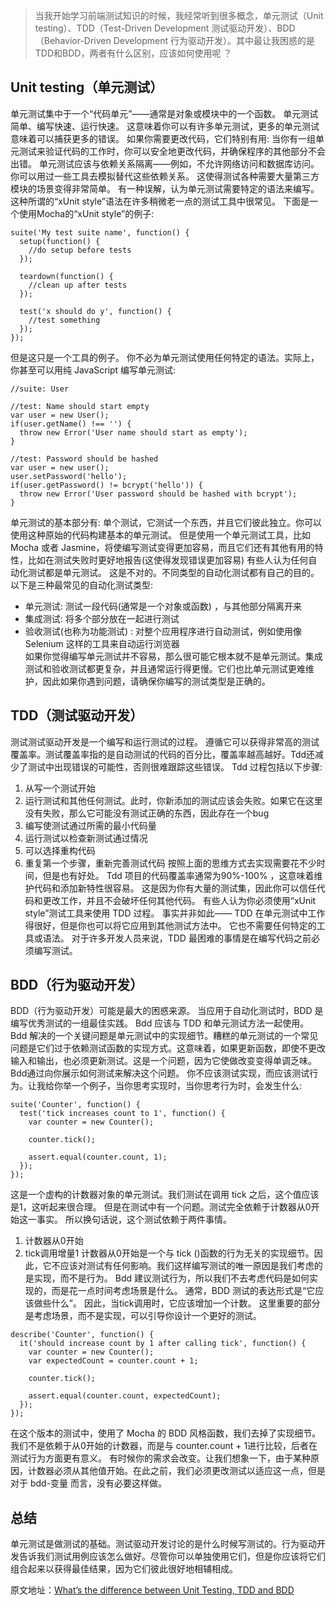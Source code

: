 > 当我开始学习前端测试知识的时候，我经常听到很多概念，单元测试（Unit testing）、TDD（Test-Driven Development 测试驱动开发）、BDD（Behavior-Driven Development 行为驱动开发）。其中最让我困惑的是TDD和BDD，两者有什么区别，应该如何使用呢 ？

## Unit testing（单元测试）
单元测试集中于一个“代码单元”——通常是对象或模块中的一个函数。 单元测试简单、编写快速、运行快速。 这意味着你可以有许多单元测试，更多的单元测试意味着可以捕获更多的错误。 如果你需要更改代码，它们特别有用: 当你有一组单元测试来验证代码的工作时，你可以安全地更改代码，并确保程序的其他部分不会出错。
单元测试应该与依赖关系隔离——例如，不允许网络访问和数据库访问。 你可以用过一些工具去模拟替代这些依赖关系。 这使得测试各种需要大量第三方模块的场景变得非常简单。 
有一种误解，认为单元测试需要特定的语法来编写。 这种所谓的“xUnit style”语法在许多稍微老一点的测试工具中很常见。 下面是一个使用Mocha的“xUnit style”的例子:
```
suite('My test suite name', function() {
  setup(function() {
    //do setup before tests
  });
 
  teardown(function() {
    //clean up after tests
  });
 
  test('x should do y', function() {
    //test something
  });
});
```
但是这只是一个工具的例子。 你不必为单元测试使用任何特定的语法。实际上，你甚至可以用纯 JavaScript 编写单元测试:
```
//suite: User
 
//test: Name should start empty
var user = new User();
if(user.getName() !== '') {
  throw new Error('User name should start as empty');
}
 
//test: Password should be hashed
var user = new user();
user.setPassword('hello');
if(user.getPassword() != bcrypt('hello')) {
  throw new Error('User password should be hashed with bcrypt');
}
```
单元测试的基本部分有: 单个测试，它测试一个东西，并且它们彼此独立。你可以使用这种原始的代码构建基本的单元测试。 但是使用一个单元测试工具，比如 Mocha 或者 Jasmine，将使编写测试变得更加容易，而且它们还有其他有用的特性，比如在测试失败时更好地报告(这使得发现错误更加容易)
有些人认为任何自动化测试都是单元测试。 这是不对的。不同类型的自动化测试都有自己的目的。
以下是三种最常见的自动化测试类型:
  - 单元测试: 测试一段代码(通常是一个对象或函数) ，与其他部分隔离开来
  - 集成测试: 将多个部分放在一起进行测试
  - 验收测试(也称为功能测试) : 对整个应用程序进行自动测试，例如使用像 Selenium 这样的工具来自动运行浏览器  
如果你觉得编写单元测试并不容易，那么很可能它根本就不是单元测试。集成测试和验收测试都更复杂，并且通常运行得更慢。它们也比单元测试更难维护，因此如果你遇到问题，请确保你编写的测试类型是正确的。
## TDD（测试驱动开发）
测试测试驱动开发是一个编写和运行测试的过程。 遵循它可以获得非常高的测试覆盖率。测试覆盖率指的是自动测试的代码的百分比，覆盖率越高越好。Tdd还减少了测试中出现错误的可能性，否则很难跟踪这些错误。
Tdd 过程包括以下步骤:
  1. 从写一个测试开始
  2. 运行测试和其他任何测试。此时，你新添加的测试应该会失败。如果它在这里没有失败，那么它可能没有测试正确的东西，因此存在一个bug
  3. 编写使测试通过所需的最小代码量
  4. 运行测试以检查新测试通过情况
  5. 可以选择重构代码
  6. 重复第一个步骤，重新完善测试代码
按照上面的思维方式去实现需要花不少时间，但是也有好处。 Tdd 项目的代码覆盖率通常为90%-100% ，这意味着维护代码和添加新特性很容易。 这是因为你有大量的测试集，因此你可以信任代码和更改工作，并且不会破坏任何其他代码。
有些人认为你必须使用“xUnit style”测试工具来使用 TDD 过程。 事实并非如此—— TDD 在单元测试中工作得很好，但是你也可以将它应用到其他测试方法中。 它也不需要任何特定的工具或语法。
对于许多开发人员来说，TDD 最困难的事情是在编写代码之前必须编写测试。 
## BDD（行为驱动开发）
BDD（行为驱动开发）可能是最大的困惑来源。 当应用于自动化测试时，BDD 是编写优秀测试的一组最佳实践。 Bdd 应该与 TDD 和单元测试方法一起使用。
Bdd 解决的一个关键问题是单元测试中的实现细节。糟糕的单元测试的一个常见问题是它们过于依赖测试函数的实现方式。这意味着，如果更新函数，即使不更改输入和输出，也必须更新测试。这是一个问题，因为它使做改变变得单调乏味。
Bdd通过向你展示如何测试来解决这个问题。 你不应该测试实现，而应该测试行为。让我给你举一个例子，当你思考实现时，当你思考行为时，会发生什么:
```
suite('Counter', function() {
  test('tick increases count to 1', function() {
    var counter = new Counter();
 
    counter.tick();
 
    assert.equal(counter.count, 1);
  });
});
```
这是一个虚构的计数器对象的单元测试。我们测试在调用 tick 之后，这个值应该是1，这听起来很合理。 但是在测试中有一个问题。测试完全依赖于计数器从0开始这一事实。 所以换句话说，这个测试依赖于两件事情。
  1.  计数器从0开始
  2.  tick调用增量1
计数器从0开始是一个与 tick ()函数的行为无关的实现细节。因此，它不应该对测试有任何影响。我们这样编写测试的唯一原因是我们考虑的是实现，而不是行为。
Bdd 建议测试行为，所以我们不去考虑代码是如何实现的，而是花一点时间考虑场景是什么。 通常，BDD 测试的表达形式是“它应该做些什么”。 因此，当tick调用时，它应该增加一个计数。
这里重要的部分是考虑场景，而不是实现，可以引导你设计一个更好的测试。
```
describe('Counter', function() {
  it('should increase count by 1 after calling tick', function() {
    var counter = new Counter();
    var expectedCount = counter.count + 1;

    counter.tick();

    assert.equal(counter.count, expectedCount);
  });
});
```
在这个版本的测试中，使用了 Mocha 的 BDD 风格函数，我们去掉了实现细节。我们不是依赖于从0开始的计数器，而是与 counter.count + 1进行比较，后者在测试行为方面更有意义。
有时候你的需求会改变。让我们想象一下，由于某种原因，计数器必须从其他值开始。在此之前，我们必须更改测试以适应这一点，但是对于 bdd-变量 而言，没有必要这样做。

## 总结
单元测试是做测试的基础。测试驱动开发讨论的是什么时候写测试的。行为驱动开发告诉我们测试用例应该怎么做好。尽管你可以单独使用它们，但是你应该将它们组合起来以获得最佳结果，因为它们彼此很好地相辅相成。

原文地址：[What’s the difference between Unit Testing, TDD and BDD](https://codeutopia.net/blog/2015/03/01/unit-testing-tdd-and-bdd/) 
